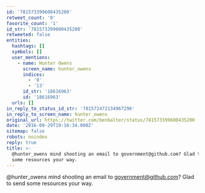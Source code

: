 ```yaml
---
id: '781573399600435200'
retweet_count: '0'
favorite_count: '1'
id_str: '781573399600435200'
retweeted: false
entities:
  hashtags: []
  symbols: []
  user_mentions:
    - name: Hunter Owens
      screen_name: hunter_owens
      indices:
        - '0'
        - '13'
      id_str: '18616963'
      id: '18616963'
  urls: []
in_reply_to_status_id_str: '781572472134967296'
in_reply_to_screen_name: hunter_owens
original_url: https://twitter.com/benbalter/status/781573399600435200
date: '2016-09-29T19:16:34.000Z'
sitemap: false
robots: noindex
reply: true
title: >-
  @hunter_owens mind shooting an email to government@github.com? Glad to send
  some resources your way.
---
```


@hunter_owens mind shooting an email to government@github.com? Glad to send some resources your way.